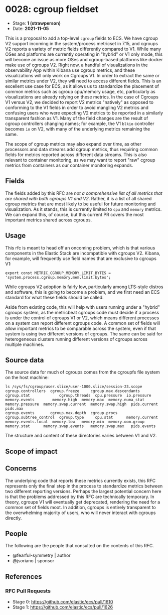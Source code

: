 # 0028: cgroup fieldset
<!-- Leave this ID at 0000. The ECS team will assign a unique, contiguous RFC number upon merging the initial stage of this RFC. -->

- Stage: **1 (strawperson)** <!-- Update to reflect target stage. See https://elastic.github.io/ecs/stages.html -->
- Date: **2021-11-05** <!-- The ECS team sets this date at merge time. This is the date of the latest stage advancement. -->

<!--
As you work on your RFC, use the "Stage N" comments to guide you in what you should focus on, for the stage you're targeting.
Feel free to remove these comments as you go along.
-->

This is a proposal to add a top-level `cgroup` fields to ECS. We have cgroup V2 support incoming in the system/process metricset in 7.15, and cgroups V2 reports a variety of metric fields differently compared to V1. While many OSes and platforms are currently operating in "hybrid" or V1 only mode, this will become an issue as more OSes and cgroup-based platforms like docker make use of cgroups V2.
Right now, a handful of visualizations in the observability App within Kibana use cgroup metrics, and these visualizations will only work on Cgroups V1. In order to extract the same or similar metrics under V2, they will need to access different fields. This is an excellent use case for ECS, as it allows us to standardize the placement of common metrics such as cgroup cpu/memory usage, etc, particularly as visualizations are already relying on these metrics.
In the case of Cgroups V1 versus V2, we decided to report V2 metrics "natively" as opposed to conforming to the V1 fields in order to avoid mangling V2 metrics and confusing users who were expecting V2 metrics to be reported in a similarly transparent fashion as V1. Many of the field changes are the result of cgroup controllers changing names; for example, the V1 `blkio` controller becomes `io` on V2, with many of the underlying metrics remaining the same.

The scope of cgroup metrics may also expand over time, as other processors and data streams add cgroup metrics, thus requiring common fields for metrics reported across different data streams. This is also relevant to container monitoring, as we may want to report "raw" cgroup metrics from containers as our container monitoring expands.


<!--
Stage X: Provide a brief explanation of why the proposal is being marked as abandoned. This is useful context for anyone revisiting this proposal or considering similar changes later on.
-->

## Fields

The fields added by this RFC are _not a comprehensive list of all metrics that are shared with both cgroups V1 and V2_. Rather, it is a list of all shared cgroup metrics that are most likely to be useful for future monitoring and visualization. As it stands, this is currently limited to `cpu` and `memory` metrics. We can expand this, of course, but this current PR covers the most important metrics shared across cgroups.

<!--
Stage 2: Add or update all remaining field definitions. The list should now be exhaustive. The goal here is to validate the technical details of all remaining fields and to provide a basis for releasing these field definitions as beta in the schema. Use GitHub code blocks with yml syntax formatting, and add them to the corresponding RFC folder.
-->

## Usage

This rfc is meant to head off an oncoming problem, which is that various components in the Elastic Stack are incompatible with cgroups V2. Kibana, for example, will frequently use field names that are exclusive to cgroups V1:

```
export const METRIC_CGROUP_MEMORY_LIMIT_BYTES = 'system.process.cgroup.memory.mem.limit.bytes';
```

While cgroups V2 adoption is fairly low, particularly among LTS-style distros and software, this is going to become a problem, and we first need an ECS standard for what these fields should be called.

Aside from existing code, this will help with users running under a "hybrid" cgroups system, as the metricbeat cgroups code must decide if a process is under the control of cgroups V1 or V2, which means different processes on a system can report different cgroups code. A common set of fields will allow important metrics to be comparable across the system, even if that system is using two different versions of cgroups.
The same can be said for heterogeneous clusters running different versions of cgroups across multiple machines.

## Source data

The source data for much of cgroups comes from the cgroupfs file system on the host machine:

```
ls /sys/fs/cgroup/user.slice/user-1000.slice/session-23.scope
cgroup.controllers  cgroup.freeze     cgroup.max.descendants  cgroup.stat             cgroup.threads  cpu.pressure  io.pressure     memory.events        memory.high  memory.max  memory.numa_stat  memory.pressure  memory.swap.current  memory.swap.high  pids.current  pids.max
cgroup.events       cgroup.max.depth  cgroup.procs            cgroup.subtree_control  cgroup.type     cpu.stat      memory.current  memory.events.local  memory.low   memory.min  memory.oom.group  memory.stat      memory.swap.events   memory.swap.max   pids.events
```

The structure and content of these directories varies between V1 and V2.

<!--
Stage 2: Included a real world example source document. Ideally this example comes from the source(s) identified in stage 1. If not, it should replace them. The goal here is to validate the utility of these field changes in the context of a real world example. Format with the source name as a ### header and the example document in a GitHub code block with json formatting, or if on the larger side, add them to the corresponding RFC folder.
-->

<!--
Stage 3: Add more real world example source documents so we have at least 2 total, but ideally 3. Format as described in stage 2.
-->

## Scope of impact

<!--
Stage 2: Identifies scope of impact of changes. Are breaking changes required? Should deprecation strategies be adopted? Will significant refactoring be involved? Break the impact down into:
 * Ingestion mechanisms (e.g. beats/logstash)
 * Usage mechanisms (e.g. Kibana applications, detections)
 * ECS project (e.g. docs, tooling)
The goal here is to research and understand the impact of these changes on users in the community and development teams across Elastic. 2-5 sentences each.
-->

## Concerns

The underlying code that reports these metrics currently exists, this RFC represents only the final step in the process to standardize metrics between two different reporting versions. Perhaps the largest potential concern here is that the problems addressed by this RFC are technically temporary. In theory, cgroups V1 will eventually get deprecated, rendering the need for a common set of fields moot. In addition, cgroups is entirely transparent
to the overwhelming majority of users, who will never interact with cgroups directly.

<!--
Stage 2: Document new concerns or resolutions to previously listed concerns. It's not critical that all concerns have resolutions at this point, but it would be helpful if resolutions were taking shape for the most significant concerns.
-->

<!--
Stage 3: Document resolutions for all existing concerns. Any new concerns should be documented along with their resolution. The goal here is to eliminate risk of churn and instability by ensuring all concerns have been addressed.
-->

## People

The following are the people that consulted on the contents of this RFC.

* @fearful-symmetry | author
* @jsoriano | sponsor


<!--
Who will be or has been consulted on the contents of this RFC? Identify authorship and sponsorship, and optionally identify the nature of involvement of others. Link to GitHub aliases where possible. This list will likely change or grow stage after stage.

e.g.:

* @Yasmina | author
* @Monique | sponsor
* @EunJung | subject matter expert
* @JaneDoe | grammar, spelling, prose
* @Mariana
-->


## References

<!-- Insert any links appropriate to this RFC in this section. -->

### RFC Pull Requests

<!-- An RFC should link to the PRs for each of it stage advancements. -->

* Stage 0: https://github.com/elastic/ecs/pull/1610
* Stage 1: https://github.com/elastic/ecs/pull/1626

